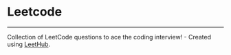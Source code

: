 # Leetcode

----
Collection of LeetCode questions to ace the coding interview! - Created using [LeetHub](https://github.com/QasimWani/LeetHub).